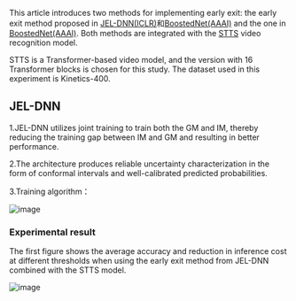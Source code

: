 This article introduces two methods for implementing early exit: the early exit method proposed in [JEL-DNN(ICLR)](https://arxiv.org/abs/2310.09163)和[BoostedNet(AAAI)](https://arxiv.org/abs/2211.16726) and the one in [BoostedNet(AAAI)](https://arxiv.org/abs/2211.16726). 
Both methods are integrated with the [STTS](https://arxiv.org/abs/2111.11591) video recognition model.

STTS is a Transformer-based video model, and the version with 16 Transformer blocks is chosen for this study. The dataset used in this experiment is Kinetics-400.

## JEL-DNN
1.JEL-DNN utilizes joint training to train both the GM and IM, thereby reducing the training gap between IM and GM and resulting in better performance.

2.The architecture produces reliable uncertainty characterization in the form of conformal intervals and well-calibrated predicted probabilities.

3.Training algorithm：

![image](https://github.com/zhaoweizhao/EdgeComputing/assets/151530559/eb427ae1-7b0c-4ec2-b318-d1102b7b5779)

### Experimental result
The first figure shows the average accuracy and reduction in inference cost at different thresholds when using the early exit method from JEL-DNN combined with the STTS model.

![image](https://github.com/zhaoweizhao/EdgeComputing/assets/151530559/7198eb70-fd2f-4a1b-b6c2-c3f1b5af4e6a)

